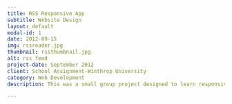 ```yaml
---
title: RSS Responsive App
subtitle: Website Design
layout: default
modal-id: 1
date: 2012-09-15
img: rssreader.jpg
thumbnail: rssthumbnail.jpg
alt: rss feed
project-date: September 2012
client: School Assignment-Winthrop University
category: Web Development
description: This was a small group project designed to learn responsive design techniques and how to use json to parse XML data using JSON and AJAX.

---
```

